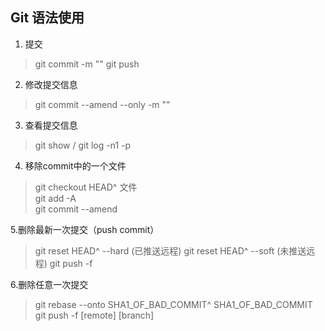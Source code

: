 ## Git 语法使用

1. 提交
> git commit -m ""
> git push 

2. 修改提交信息
> git commit --amend --only -m ""

3. 查看提交信息
> git show / git log -n1 -p

4. 移除commit中的一个文件
> git checkout HEAD^ 文件  
> git add -A  
> git commit --amend  

5.删除最新一次提交（push commit）
> git reset HEAD^ --hard  (已推送远程)
> git reset HEAD^ --soft  (未推送远程)
> git push -f

6.删除任意一次提交
> git rebase --onto SHA1_OF_BAD_COMMIT^ SHA1_OF_BAD_COMMIT  
> git push -f [remote] [branch]